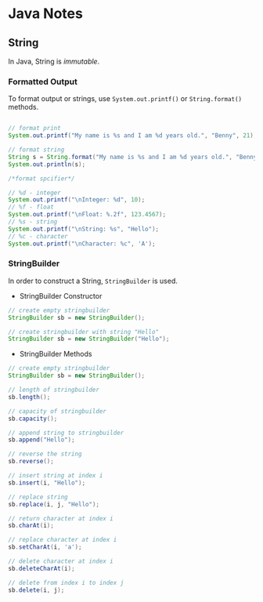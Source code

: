 # Java Notes

## String
In Java, String is *immutable*.

### Formatted Output
To format output or strings, use ```System.out.printf()``` or ```String.format()``` methods.

```java

// format print
System.out.printf("My name is %s and I am %d years old.", "Benny", 21);

// format string
String s = String.format("My name is %s and I am %d years old.", "Benny", 21);
System.out.println(s);

/*format spcifier*/

// %d - integer
System.out.printf("\nInteger: %d", 10);
// %f - float
System.out.printf("\nFloat: %.2f", 123.4567);
// %s - string
System.out.printf("\nString: %s", "Hello");
// %c - character
System.out.printf("\nCharacter: %c", 'A');
```


### StringBuilder
In order to construct a String, ```StringBuilder``` is used.

- StringBuilder Constructor

```java
// create empty stringbuilder
StringBuilder sb = new StringBuilder();

// create stringbuilder with string "Hello"
StringBuilder sb = new StringBuilder("Hello");
```

- StringBuilder Methods

```java
// create empty stringbuilder
StringBuilder sb = new StringBuilder();

// length of stringbuilder
sb.length();

// capacity of stringbuilder
sb.capacity();

// append string to stringbuilder
sb.append("Hello");

// reverse the string
sb.reverse();

// insert string at index i
sb.insert(i, "Hello");

// replace string
sb.replace(i, j, "Hello");

// return character at index i
sb.charAt(i);

// replace character at index i
sb.setCharAt(i, 'a');

// delete character at index i
sb.deleteCharAt(i);

// delete from index i to index j
sb.delete(i, j);
```
